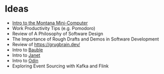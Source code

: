 # Ideas

 - [Intro to the Montana Mini-Computer](https://mtmc.cs.montana.edu/)
 - Work Productivity Tips (e.g. Pomodoro)
 - Review of A Philosophy of Software Design
 - The Importance of Rough Drafts and Demos in Software Development
 - Review of https://grugbrain.dev/
 - Intro to [Bauble](https://bauble.studio/)
 - Intro to [Janet](https://janet-lang.org/)
 - Intro to [Odin](https://odin-lang.org/)
 - Exploring Event Sourcing with Kafka and Flink

